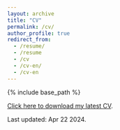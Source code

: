 ```yaml
---
layout: archive
title: "CV"
permalink: /cv/
author_profile: true
redirect_from:
  - /resume/
  - /resume
  - /cv
  - /cv-en/
  - /cv-en
---
```


{% include base_path %}

[Click here to download my latest CV](/files/CV-09-05-24.pdf).

Last updated: Apr 22 2024. 

